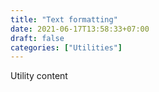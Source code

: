 ```yaml
---
title: "Text formatting"
date: 2021-06-17T13:58:33+07:00
draft: false
categories: ["Utilities"]
---
```


Utility content